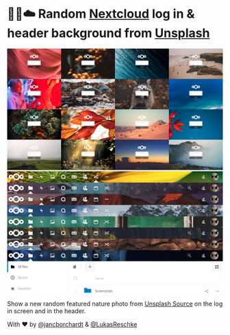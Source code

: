 # 📸🔀☁️ Random [Nextcloud](https://nextcloud.com) log in & header background from [Unsplash](https://unsplash.com/)

![](unsplash.jpg)
![](unsplash-header.jpg)

Show a new random featured nature photo from [Unsplash Source](https://source.unsplash.com/) on the log in screen and in the header.

With ♥️ by [@jancborchardt](https://github.com/jancborchardt/) & [@LukasReschke](https://github.com/LukasReschke)
